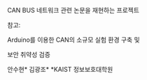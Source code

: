 CAN BUS 네트워크 관련 논문을 재현하는 프로젝트

참고: 

Arduino를 이용한 CAN의 소규모 실험 환경 구축 및

보안 취약성 검증

안수현* 김광조*
*KAIST 정보보호대학원

